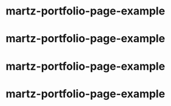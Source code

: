 # martz-portfolio-page-example
# martz-portfolio-page-example
# martz-portfolio-page-example
# martz-portfolio-page-example
